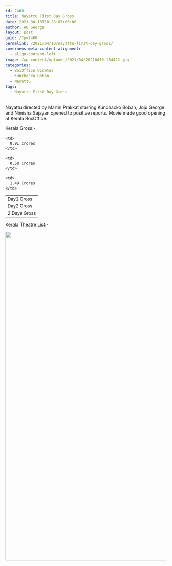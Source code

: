 ```yaml
---
id: 2460
title: Nayattu First Day Gross
date: 2021-04-10T10:26:05+00:00
author: AB George
layout: post
guid: /?p=2460
permalink: /2021/04/10/nayattu-first-day-gross/
covernews-meta-content-alignment:
  - align-content-left
image: /wp-content/uploads/2021/04/20210410_154422.jpg
categories:
  - BoxOffice Updates
  - Kunchacko Boban
  - Nayattu
tags:
  - Nayattu First Day Gross
---
```

 

Nayattu directed by Martin Prakkat starring Kunchacko Boban, Joju George and Nimisha Sajayan opened to positive reports. Movie made good opening at Kerala BoxOffice.

Kerala Gross:- 

<table>
  <tr>
    <td>
      Day1 Gross
    </td>
    
    <td>
      0.91 Crores
    </td>
  </tr>
  
  <tr>
    <td>
      Day2 Gross
    </td>
    
    <td>
      0.58 Crores
    </td>
  </tr>
  
  <tr>
    <td>
      2 Days Gross
    </td>
    
    <td>
      1.49 Crores
    </td>
  </tr>
</table> 

Kerala Theatre List:-

<img loading="lazy" width="684" height="1024" src="/wp-content/uploads/2021/04/20210410_154740-684x1024.jpg" alt="" class="wp-image-2461" srcset="/wp-content/uploads/2021/04/20210410_154740-684x1024.jpg 684w, /wp-content/uploads/2021/04/20210410_154740-200x300.jpg 200w, /wp-content/uploads/2021/04/20210410_154740-768x1151.jpg 768w, /wp-content/uploads/2021/04/20210410_154740-1025x1536.jpg 1025w, /wp-content/uploads/2021/04/20210410_154740-1024x1534.jpg 1024w, /wp-content/uploads/2021/04/20210410_154740.jpg 1080w" sizes="(max-width: 684px) 100vw, 684px" /> 